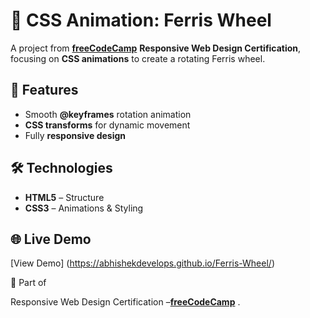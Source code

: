 # 🎡 CSS Animation: Ferris Wheel  

A project from **[freeCodeCamp](https://www.freecodecamp.org/)**  **Responsive Web Design Certification**, focusing on **CSS animations** to create a rotating Ferris wheel.  

## 🚀 Features  
- Smooth **@keyframes** rotation animation  
- **CSS transforms** for dynamic movement  
- Fully **responsive design**  

## 🛠️ Technologies  
- **HTML5** – Structure  
- **CSS3** – Animations & Styling  

## 🌐 Live Demo  
[View Demo] (https://abhishekdevelops.github.io/Ferris-Wheel/)  

📜 Part of

Responsive Web Design Certification –**[freeCodeCamp](https://www.freecodecamp.org/)** .



